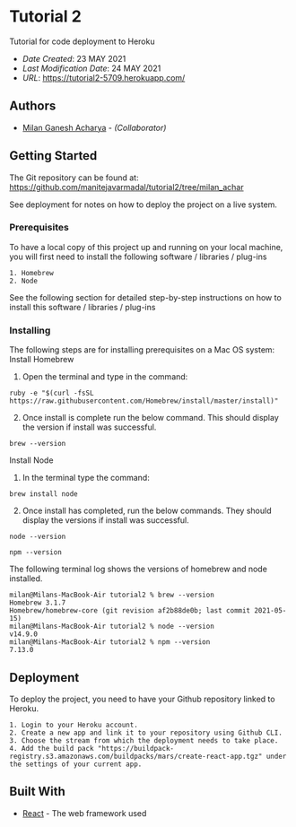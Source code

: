 # Tutorial 2

Tutorial for code deployment to Heroku

* *Date Created*: 23 MAY 2021
* *Last Modification Date*: 24 MAY 2021
* *URL*: <https://tutorial2-5709.herokuapp.com/>

## Authors

* [Milan Ganesh Acharya](ml650738@dal.ca) - *(Collaborator)*


## Getting Started

The Git repository can be found at:
https://github.com/manitejavarmadal/tutorial2/tree/milan_achar

See deployment for notes on how to deploy the project on a live system.

### Prerequisites

To have a local copy of this project up and running on your local machine, you will first need to install the following software / libraries / plug-ins

```
1. Homebrew
2. Node
```

See the following section for detailed step-by-step instructions on how to install this software / libraries / plug-ins

### Installing

The following steps are for installing prerequisites on a Mac OS system:
Install Homebrew
1. Open the terminal and type in the command:
```
ruby -e "$(curl -fsSL https://raw.githubusercontent.com/Homebrew/install/master/install)"
```
2. Once install is complete run the below command. This should display the version if install was successful.
```
brew --version
```

Install Node
1. In the terminal type the command:
```
brew install node
```
2. Once install has completed, run the below commands. They should display the versions if install was successful.
```
node --version
```
```
npm --version
```

The following terminal log shows the versions of homebrew and node installed.
```
milan@Milans-MacBook-Air tutorial2 % brew --version
Homebrew 3.1.7
Homebrew/homebrew-core (git revision af2b88de0b; last commit 2021-05-15)
milan@Milans-MacBook-Air tutorial2 % node --version
v14.9.0
milan@Milans-MacBook-Air tutorial2 % npm --version
7.13.0
```


## Deployment

To deploy the project, you need to have your Github repository linked to Heroku.
```
1. Login to your Heroku account.
2. Create a new app and link it to your repository using Github CLI.
3. Choose the stream from which the deployment needs to take place.
4. Add the build pack "https://buildpack-registry.s3.amazonaws.com/buildpacks/mars/create-react-app.tgz" under the settings of your current app.
```

## Built With

* [React](https://reactjs.org/) - The web framework used
